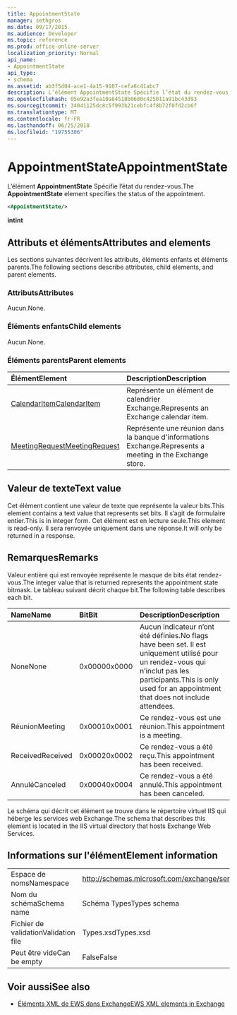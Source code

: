 ```yaml
---
title: AppointmentState
manager: sethgros
ms.date: 09/17/2015
ms.audience: Developer
ms.topic: reference
ms.prod: office-online-server
localization_priority: Normal
api_name:
- AppointmentState
api_type:
- schema
ms.assetid: ab3f5d04-ace1-4a15-9107-cefa6c41abc7
description: L’élément AppointmentState Spécifie l’état du rendez-vous.
ms.openlocfilehash: 05e92a3fea10a84518b0680c425011a91bc43d93
ms.sourcegitcommit: 34041125dc8c5f993b21cebfc4f8b72f0fd2cb6f
ms.translationtype: MT
ms.contentlocale: fr-FR
ms.lasthandoff: 06/25/2018
ms.locfileid: "19755306"
---
```

# <a name="appointmentstate"></a><span data-ttu-id="25bf9-103">AppointmentState</span><span class="sxs-lookup"><span data-stu-id="25bf9-103">AppointmentState</span></span>

<span data-ttu-id="25bf9-104">L’élément **AppointmentState** Spécifie l’état du rendez-vous.</span><span class="sxs-lookup"><span data-stu-id="25bf9-104">The **AppointmentState** element specifies the status of the appointment.</span></span> 
  
```XML
<AppointmentState/>
```

 <span data-ttu-id="25bf9-105">**int**</span><span class="sxs-lookup"><span data-stu-id="25bf9-105">**int**</span></span>
## <a name="attributes-and-elements"></a><span data-ttu-id="25bf9-106">Attributs et éléments</span><span class="sxs-lookup"><span data-stu-id="25bf9-106">Attributes and elements</span></span>

<span data-ttu-id="25bf9-107">Les sections suivantes décrivent les attributs, éléments enfants et éléments parents.</span><span class="sxs-lookup"><span data-stu-id="25bf9-107">The following sections describe attributes, child elements, and parent elements.</span></span>
  
### <a name="attributes"></a><span data-ttu-id="25bf9-108">Attributs</span><span class="sxs-lookup"><span data-stu-id="25bf9-108">Attributes</span></span>

<span data-ttu-id="25bf9-109">Aucun.</span><span class="sxs-lookup"><span data-stu-id="25bf9-109">None.</span></span>
  
### <a name="child-elements"></a><span data-ttu-id="25bf9-110">Éléments enfants</span><span class="sxs-lookup"><span data-stu-id="25bf9-110">Child elements</span></span>

<span data-ttu-id="25bf9-111">Aucun.</span><span class="sxs-lookup"><span data-stu-id="25bf9-111">None.</span></span>
  
### <a name="parent-elements"></a><span data-ttu-id="25bf9-112">Éléments parents</span><span class="sxs-lookup"><span data-stu-id="25bf9-112">Parent elements</span></span>

|<span data-ttu-id="25bf9-113">**Élément**</span><span class="sxs-lookup"><span data-stu-id="25bf9-113">**Element**</span></span>|<span data-ttu-id="25bf9-114">**Description**</span><span class="sxs-lookup"><span data-stu-id="25bf9-114">**Description**</span></span>|
|:-----|:-----|
|[<span data-ttu-id="25bf9-115">CalendarItem</span><span class="sxs-lookup"><span data-stu-id="25bf9-115">CalendarItem</span></span>](calendaritem.md) <br/> |<span data-ttu-id="25bf9-116">Représente un élément de calendrier Exchange.</span><span class="sxs-lookup"><span data-stu-id="25bf9-116">Represents an Exchange calendar item.</span></span>  <br/> |
|[<span data-ttu-id="25bf9-117">MeetingRequest</span><span class="sxs-lookup"><span data-stu-id="25bf9-117">MeetingRequest</span></span>](meetingrequest.md) <br/> |<span data-ttu-id="25bf9-118">Représente une réunion dans la banque d'informations Exchange.</span><span class="sxs-lookup"><span data-stu-id="25bf9-118">Represents a meeting in the Exchange store.</span></span>  <br/> |
   
## <a name="text-value"></a><span data-ttu-id="25bf9-119">Valeur de texte</span><span class="sxs-lookup"><span data-stu-id="25bf9-119">Text value</span></span>

<span data-ttu-id="25bf9-120">Cet élément contient une valeur de texte que représente la valeur bits.</span><span class="sxs-lookup"><span data-stu-id="25bf9-120">This element contains a text value that represents set bits.</span></span> <span data-ttu-id="25bf9-121">Il s’agit de formulaire entier.</span><span class="sxs-lookup"><span data-stu-id="25bf9-121">This is in integer form.</span></span> <span data-ttu-id="25bf9-122">Cet élément est en lecture seule.</span><span class="sxs-lookup"><span data-stu-id="25bf9-122">This element is read-only.</span></span> <span data-ttu-id="25bf9-123">Il sera renvoyée uniquement dans une réponse.</span><span class="sxs-lookup"><span data-stu-id="25bf9-123">It will only be returned in a response.</span></span>
  
## <a name="remarks"></a><span data-ttu-id="25bf9-124">Remarques</span><span class="sxs-lookup"><span data-stu-id="25bf9-124">Remarks</span></span>

<span data-ttu-id="25bf9-125">Valeur entière qui est renvoyée représente le masque de bits état rendez-vous.</span><span class="sxs-lookup"><span data-stu-id="25bf9-125">The integer value that is returned represents the appointment state bitmask.</span></span> <span data-ttu-id="25bf9-126">Le tableau suivant décrit chaque bit.</span><span class="sxs-lookup"><span data-stu-id="25bf9-126">The following table describes each bit.</span></span>
  
|<span data-ttu-id="25bf9-127">**Name**</span><span class="sxs-lookup"><span data-stu-id="25bf9-127">**Name**</span></span>|<span data-ttu-id="25bf9-128">**Bit**</span><span class="sxs-lookup"><span data-stu-id="25bf9-128">**Bit**</span></span>|<span data-ttu-id="25bf9-129">**Description**</span><span class="sxs-lookup"><span data-stu-id="25bf9-129">**Description**</span></span>|
|:-----|:-----|:-----|
|<span data-ttu-id="25bf9-130">None</span><span class="sxs-lookup"><span data-stu-id="25bf9-130">None</span></span>  <br/> |<span data-ttu-id="25bf9-131">0x0000</span><span class="sxs-lookup"><span data-stu-id="25bf9-131">0x0000</span></span>  <br/> |<span data-ttu-id="25bf9-132">Aucun indicateur n’ont été définies.</span><span class="sxs-lookup"><span data-stu-id="25bf9-132">No flags have been set.</span></span> <span data-ttu-id="25bf9-133">Il est uniquement utilisé pour un rendez-vous qui n’inclut pas les participants.</span><span class="sxs-lookup"><span data-stu-id="25bf9-133">This is only used for an appointment that does not include attendees.</span></span>  <br/> |
|<span data-ttu-id="25bf9-134">Réunion</span><span class="sxs-lookup"><span data-stu-id="25bf9-134">Meeting</span></span>  <br/> |<span data-ttu-id="25bf9-135">0x0001</span><span class="sxs-lookup"><span data-stu-id="25bf9-135">0x0001</span></span>  <br/> |<span data-ttu-id="25bf9-136">Ce rendez-vous est une réunion.</span><span class="sxs-lookup"><span data-stu-id="25bf9-136">This appointment is a meeting.</span></span>  <br/> |
|<span data-ttu-id="25bf9-137">Received</span><span class="sxs-lookup"><span data-stu-id="25bf9-137">Received</span></span>  <br/> |<span data-ttu-id="25bf9-138">0x0002</span><span class="sxs-lookup"><span data-stu-id="25bf9-138">0x0002</span></span>  <br/> |<span data-ttu-id="25bf9-139">Ce rendez-vous a été reçu.</span><span class="sxs-lookup"><span data-stu-id="25bf9-139">This appointment has been received.</span></span>  <br/> |
|<span data-ttu-id="25bf9-140">Annulé</span><span class="sxs-lookup"><span data-stu-id="25bf9-140">Canceled</span></span>  <br/> |<span data-ttu-id="25bf9-141">0x0004</span><span class="sxs-lookup"><span data-stu-id="25bf9-141">0x0004</span></span>  <br/> |<span data-ttu-id="25bf9-142">Ce rendez-vous a été annulé.</span><span class="sxs-lookup"><span data-stu-id="25bf9-142">This appointment has been canceled.</span></span>  <br/> |
   
<span data-ttu-id="25bf9-143">Le schéma qui décrit cet élément se trouve dans le répertoire virtuel IIS qui héberge les services web Exchange.</span><span class="sxs-lookup"><span data-stu-id="25bf9-143">The schema that describes this element is located in the IIS virtual directory that hosts Exchange Web Services.</span></span>
  
## <a name="element-information"></a><span data-ttu-id="25bf9-144">Informations sur l'élément</span><span class="sxs-lookup"><span data-stu-id="25bf9-144">Element information</span></span>

|||
|:-----|:-----|
|<span data-ttu-id="25bf9-145">Espace de noms</span><span class="sxs-lookup"><span data-stu-id="25bf9-145">Namespace</span></span>  <br/> |http://schemas.microsoft.com/exchange/services/2006/types  <br/> |
|<span data-ttu-id="25bf9-146">Nom du schéma</span><span class="sxs-lookup"><span data-stu-id="25bf9-146">Schema name</span></span>  <br/> |<span data-ttu-id="25bf9-147">Schéma Types</span><span class="sxs-lookup"><span data-stu-id="25bf9-147">Types schema</span></span>  <br/> |
|<span data-ttu-id="25bf9-148">Fichier de validation</span><span class="sxs-lookup"><span data-stu-id="25bf9-148">Validation file</span></span>  <br/> |<span data-ttu-id="25bf9-149">Types.xsd</span><span class="sxs-lookup"><span data-stu-id="25bf9-149">Types.xsd</span></span>  <br/> |
|<span data-ttu-id="25bf9-150">Peut être vide</span><span class="sxs-lookup"><span data-stu-id="25bf9-150">Can be empty</span></span>  <br/> |<span data-ttu-id="25bf9-151">False</span><span class="sxs-lookup"><span data-stu-id="25bf9-151">False</span></span>  <br/> |
   
## <a name="see-also"></a><span data-ttu-id="25bf9-152">Voir aussi</span><span class="sxs-lookup"><span data-stu-id="25bf9-152">See also</span></span>

- [<span data-ttu-id="25bf9-153">Éléments XML de EWS dans Exchange</span><span class="sxs-lookup"><span data-stu-id="25bf9-153">EWS XML elements in Exchange</span></span>](ews-xml-elements-in-exchange.md)

